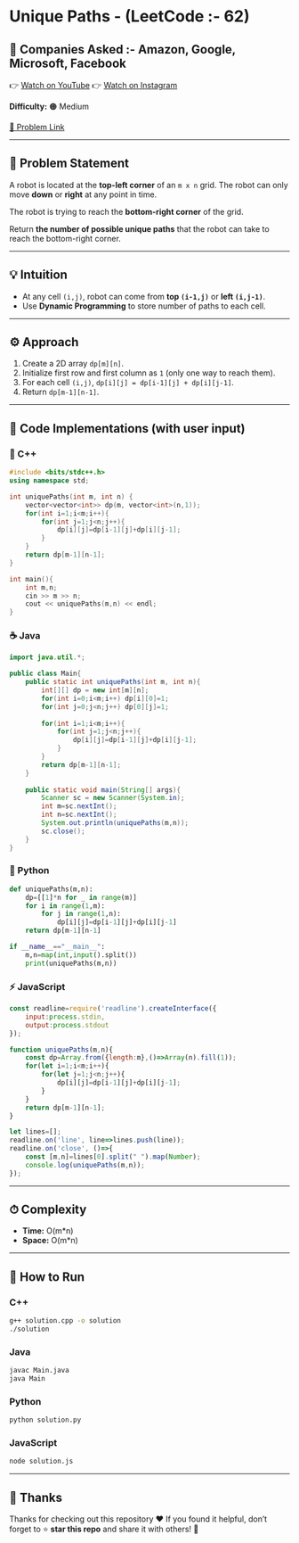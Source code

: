 # Unique Paths - (LeetCode :- 62)

## 🏢 Companies Asked :- Amazon, Google, Microsoft, Facebook

👉 [Watch on YouTube](https://youtube.com/@codebash10010?si=_iT9ZHNks9ZaN4d5)
👉 [Watch on Instagram](https://www.instagram.com/codebash.official/)

**Difficulty:** 🟠 Medium

[🔗 Problem Link](https://leetcode.com/problems/unique-paths/description/)

---

## 🧩 Problem Statement

A robot is located at the **top-left corner** of an `m x n` grid. The robot can only move **down** or **right** at any point in time.

The robot is trying to reach the **bottom-right corner** of the grid.

Return **the number of possible unique paths** that the robot can take to reach the bottom-right corner.

---

## 💡 Intuition

* At any cell `(i,j)`, robot can come from **top `(i-1,j)`** or **left `(i,j-1)`**.
* Use **Dynamic Programming** to store number of paths to each cell.

---

## ⚙️ Approach

1. Create a 2D array `dp[m][n]`.
2. Initialize first row and first column as `1` (only one way to reach them).
3. For each cell `(i,j)`, `dp[i][j] = dp[i-1][j] + dp[i][j-1]`.
4. Return `dp[m-1][n-1]`.

---

## 🧩 Code Implementations (with user input)

### 🧱 C++

```cpp
#include <bits/stdc++.h>
using namespace std;

int uniquePaths(int m, int n) {
    vector<vector<int>> dp(m, vector<int>(n,1));
    for(int i=1;i<m;i++){
        for(int j=1;j<n;j++){
            dp[i][j]=dp[i-1][j]+dp[i][j-1];
        }
    }
    return dp[m-1][n-1];
}

int main(){
    int m,n;
    cin >> m >> n;
    cout << uniquePaths(m,n) << endl;
}
```

### ☕ Java

```java
import java.util.*;

public class Main{
    public static int uniquePaths(int m, int n){
        int[][] dp = new int[m][n];
        for(int i=0;i<m;i++) dp[i][0]=1;
        for(int j=0;j<n;j++) dp[0][j]=1;
        
        for(int i=1;i<m;i++){
            for(int j=1;j<n;j++){
                dp[i][j]=dp[i-1][j]+dp[i][j-1];
            }
        }
        return dp[m-1][n-1];
    }
    
    public static void main(String[] args){
        Scanner sc = new Scanner(System.in);
        int m=sc.nextInt();
        int n=sc.nextInt();
        System.out.println(uniquePaths(m,n));
        sc.close();
    }
}
```

### 🐍 Python

```python
def uniquePaths(m,n):
    dp=[[1]*n for _ in range(m)]
    for i in range(1,m):
        for j in range(1,n):
            dp[i][j]=dp[i-1][j]+dp[i][j-1]
    return dp[m-1][n-1]

if __name__=="__main__":
    m,n=map(int,input().split())
    print(uniquePaths(m,n))
```

### ⚡ JavaScript

```javascript
const readline=require('readline').createInterface({
    input:process.stdin,
    output:process.stdout
});

function uniquePaths(m,n){
    const dp=Array.from({length:m},()=>Array(n).fill(1));
    for(let i=1;i<m;i++){
        for(let j=1;j<n;j++){
            dp[i][j]=dp[i-1][j]+dp[i][j-1];
        }
    }
    return dp[m-1][n-1];
}

let lines=[];
readline.on('line', line=>lines.push(line));
readline.on('close', ()=>{
    const [m,n]=lines[0].split(" ").map(Number);
    console.log(uniquePaths(m,n));
});
```

---

## ⏱ Complexity

* **Time:** O(m*n)
* **Space:** O(m*n)

---

## 🚀 How to Run

### **C++**

```bash
g++ solution.cpp -o solution
./solution
```

### **Java**

```bash
javac Main.java
java Main
```

### **Python**

```bash
python solution.py
```

### **JavaScript**

```bash
node solution.js
```

---

## 🙏 Thanks

Thanks for checking out this repository ❤️
If you found it helpful, don’t forget to ⭐ **star this repo** and share it with others! 🚀
